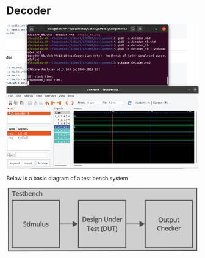 # Decoder 

![Decoder VHDL](decoder_gtkwave.png)

Below is a basic diagram of a test bench system 

![Simple test bench](simple_tb.svg)